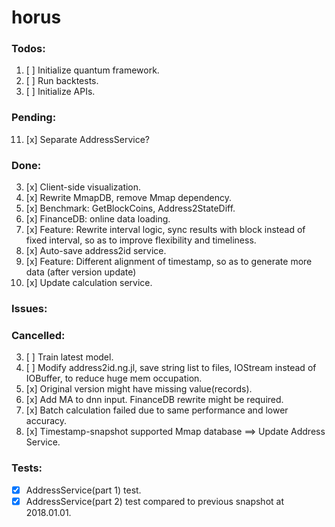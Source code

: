 # horus

### Todos:
1. [ ] Initialize quantum framework.
3. [ ] Run backtests.
5. [ ] Initialize APIs.

### Pending:
11. [x] Separate AddressService?

### Done:
3. [x] Client-side visualization.
1. [x] Rewrite MmapDB, remove Mmap dependency.
1. [x] Benchmark: GetBlockCoins, Address2StateDiff.
5. [x] FinanceDB: online data loading.
5. [x] Feature: Rewrite interval logic, sync results with block instead of fixed interval, so as to improve flexibility and timeliness.
5. [x] Auto-save address2id service.
7. [x] Feature: Different alignment of timestamp, so as to generate more data (after version update)
1. [x] Update calculation service.

### Issues:

### Cancelled:
3. [ ] Train latest model.
5. [ ] Modify address2id.ng.jl, save string list to files, IOStream instead of IOBuffer, to reduce huge mem occupation.
7. [x] Original version might have missing value(records).
9. [x] Add MA to dnn input. FinanceDB rewrite might be required.
5. [x] Batch calculation failed due to same performance and lower accuracy.
3. [x] Timestamp-snapshot supported Mmap database ==> Update Address Service.

### Tests:
- [x] AddressService(part 1) test.
- [x] AddressService(part 2) test compared to previous snapshot at 2018.01.01.
